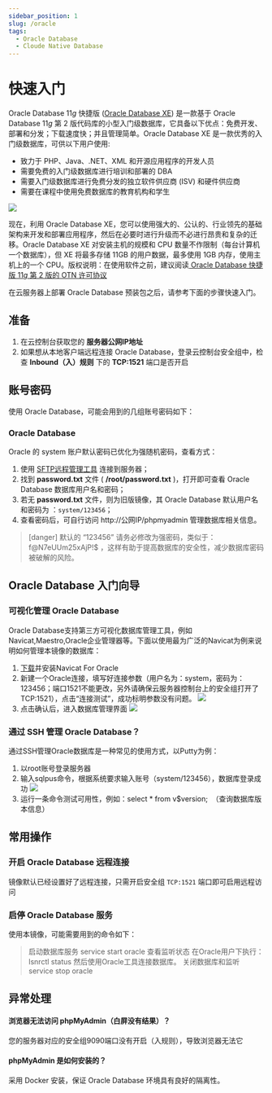 ```yaml
---
sidebar_position: 1
slug: /oracle
tags:
  - Oracle Database
  - Cloude Native Database
---
```


# 快速入门

Oracle Database 11*g* 快捷版 ([Oracle Database XE](http://www.oracle.com/technetwork/cn/database/database-technologies/express-edition/index.html)) 是一款基于 Oracle Database 11*g* 第 2 版代码库的小型入门级数据库，它具备以下优点：免费开发、部署和分发；下载速度快；并且管理简单。Oracle Database XE 是一款优秀的入门级数据库，可供以下用户使用:

*   致力于 PHP、Java、.NET、XML 和开源应用程序的开发人员
*   需要免费的入门级数据库进行培训和部署的 DBA
*   需要入门级数据库进行免费分发的独立软件供应商 (ISV) 和硬件供应商
*   需要在课程中使用免费数据库的教育机构和学生

![](http://libs.websoft9.com/Websoft9/DocsPicture/zh/oracle_database/oracle-database-1024x410.jpg)

现在，利用 Oracle Database XE，您可以使用强大的、公认的、行业领先的基础架构来开发和部署应用程序，然后在必要时进行升级而不必进行昂贵和复杂的迁移。Oracle Database XE 对安装主机的规模和 CPU 数量不作限制（每台计算机一个数据库），但 XE 将最多存储 11GB 的用户数据，最多使用 1GB 内存，使用主机上的一个 CPU。版权说明：在使用软件之前，建议阅读[ Oracle Database 快捷版 11*g* 第 2 版的 OTN 许可协议](http://www.oracle.com/technetwork/licenses/database-11g-express-license-459621.html)

在云服务器上部署 Oracle Database 预装包之后，请参考下面的步骤快速入门。

## 准备

1. 在云控制台获取您的 **服务器公网IP地址** 
2. 如果想从本地客户端远程连接 Oracle Database，登录云控制台安全组中，检查 **Inbound（入）规则** 下的 **TCP:1521** 端口是否开启


## 账号密码

使用 Oracle Database，可能会用到的几组账号密码如下：

### Oracle Database

Oracle 的 system 账户默认密码已优化为强随机密码，查看方式：

1. 使用 [SFTP远程管理工具](http://support.websoft9.com/docs/linux-sftp/) 连接到服务器；
2. 找到 **password.txt** 文件 ( **/root/password.txt** )，打开即可查看 Oracle Database 数据库用户名和密码；
3. 若无 **password.txt** 文件，则为旧版镜像，其 Oracle Database 默认用户名和密码为 ：`system/123456`；
4. 查看密码后，可自行访问 http://公网IP/phpmyadmin 管理数据库相关信息。
   
  >[danger] 默认的 “123456” 请务必修改为强密码，类似于：f@N7eUUm25xAjP!$ ，这样有助于提高数据库的安全性，减少数据库密码被破解的风险。


## Oracle Database 入门向导

### 可视化管理 Oracle Database

Oracle Database支持第三方可视化数据库管理工具，例如Navicat,Maestro,Oracle企业管理器等。下面以使用最为广泛的Navicat为例来说明如何管理本镜像的数据库：

1.  [下载](http://www.navicat.com.cn/download/navicat-for-oracle)并安装Navicat For Oracle
2.  新建一个Oracle连接，填写好连接参数（用户名为：system，密码为：123456；端口1521不能更改，另外请确保云服务器控制台上的安全组打开了TCP:1521），点击“连接测试”，成功标明参数没有问题。
    ![](http://libs.websoft9.com/Websoft9/DocsPicture/zh/oracle_database/oracle11gex-conn-websoft9.png)
3.  点击确认后，进入数据库管理界面
    ![](http://libs.websoft9.com/Websoft9/DocsPicture/zh/oracle_database/oracle11gex-ui-websoft9.png)

### 通过 SSH 管理 Oracle Database？

通过SSH管理Oracle数据库是一种常见的使用方式，以Putty为例：

1.  以root账号登录服务器
2.  输入sqlpus命令，根据系统要求输入账号（system/123456），数据库登录成功
    ![](http://libs.websoft9.com/Websoft9/DocsPicture/zh/oracle_database/oracle11gex-sqlrun-websoft9.png)
3.  运行一条命令测试可用性，例如：select * from v$version;  （查询数据库版本信息）


## 常用操作

### 开启 Oracle Database 远程连接

镜像默认已经设置好了远程连接，只需开启安全组 `TCP:1521` 端口即可启用远程访问

### 启停 Oracle Database 服务

使用本镜像，可能需要用到的命令如下：

>启动数据库服务
service start oracle
>查看监听状态
在Oracle用户下执行：lsnrctl status
然后使用Oracle工具连接数据库。
>关闭数据库和监听
service stop oracle

## 异常处理

#### 浏览器无法访问 phpMyAdmin（白屏没有结果）？

您的服务器对应的安全组9090端口没有开启（入规则），导致浏览器无法它

#### phpMyAdmin 是如何安装的？

采用 Docker 安装，保证 Oracle Database 环境具有良好的隔离性。